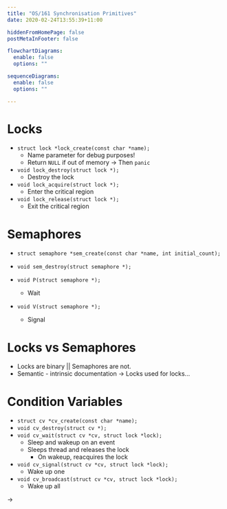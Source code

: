 ```yaml
---
title: "OS/161 Synchronisation Primitives"
date: 2020-02-24T13:55:39+11:00

hiddenFromHomePage: false
postMetaInFooter: false

flowchartDiagrams:
  enable: false
  options: ""

sequenceDiagrams: 
  enable: false
  options: ""

---
```


# Locks

* `struct lock *lock_create(const char *name);`
  * Name parameter for debug purposes!
  * Return `NULL` if out of memory -> Then `panic`
* `void lock_destroy(struct lock *);`
  * Destroy the lock
* `void lock_acquire(struct lock *);`
  * Enter the critical region
* `void lock_release(struct lock *);`
  * Exit the critical region

# Semaphores

* `struct semaphore *sem_create(const char *name, int initial_count);`

* `void sem_destroy(struct semaphore *);`

* `void P(struct semaphore *);`
  * Wait

* `void V(struct semaphore *);`
  * Signal

# Locks vs Semaphores

* Locks are binary || Semaphores are not.
* Semantic - intrinsic documentation -> Locks used for locks...

# Condition Variables

* `struct cv *cv_create(const char *name);`
* `void cv_destroy(struct cv *);`
* `void cv_wait(struct cv *cv, struct lock *lock);`
  * Sleep and wakeup on an event
  * Sleeps thread and releases the lock
    * On wakeup, reacquires the lock
* `void cv_signal(struct cv *cv, struct lock *lock);`
  * Wake up one
* `void cv_broadcast(struct cv *cv, struct lock *lock);`
  * Wake up all

-> 

<!-- * We can combine locks and condition variables to create our own monitors. -->

